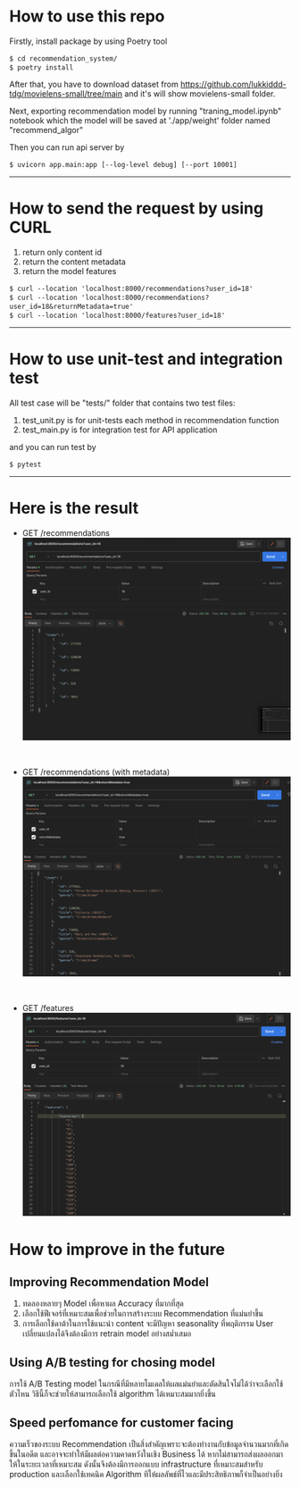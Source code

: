 # How to use this repo
Firstly, install package by using Poetry tool
```
$ cd recommendation_system/
$ poetry install
```

After that, you have to download dataset from https://github.com/lukkiddd-tdg/movielens-small/tree/main and it's will show movielens-small folder.

Next, exporting recommendation model by running "traning_model.ipynb" notebook which the model will be saved at './app/weight' folder named "recommend_algor"

Then you can run api server by
```
$ uvicorn app.main:app [--log-level debug] [--port 10001]
```

----

# How to send the request by using CURL
1. return only content id
2. return the content metadata
3. return the model features
```
$ curl --location 'localhost:8000/recommendations?user_id=18'
$ curl --location 'localhost:8000/recommendations?user_id=18&returnMetadata=true'
$ curl --location 'localhost:8000/features?user_id=18'
```


----

# How to use unit-test and integration test
All test case will be "tests/" folder that contains two test files:
1. test_unit.py is for unit-tests each method in recommendation function
2. test_main.py is for integration test for API application

and you can run test by
```
$ pytest
```
----

Here is the result
=======
* GET /recommendations
![screenshot](./images/recommend_output.png)

<br>

* GET /recommendations (with metadata)
![screenshot](./images/recommend_output_wMetadata.png)

<br>

* GET /features 
![screenshot](./images/show_features.png)

How to improve in the future
========================

Improving Recommendation Model
-----------------------

1. ทดลองหลายๆ Model เพื่อหาผล Accuracy ที่มากที่สุด
2. เลือกใช้ฟีเจอร์ที่เหมาะสมเพื่อช่วยในการสร้างระบบ Recommendation ที่แม่นยำขึ้น
3. การเลือกใช้ดาต้าในการใช้แนะนำ content จะมีปัญหา seasonality ที่พฤติกรรม User เปลี่ยนแปลงได้จึงต้องมีการ retrain model อย่างสม่ำเสมอ


Using A/B testing for chosing model
--------

การใช้ A/B Testing model ในกรณีที่มีหลายโมเดลให้ผลแม่นยำและตัดสินใจไม่ได้ว่าจะเลือกใช้ตัวไหน วิธีนี้ก็จะช่วยให้สามารถเลือกใช้ algorithm ได้เหมาะสมมากยิ่งขึ้น

Speed perfomance for customer facing
---------

ความเร็วของระบบ Recommendation เป็นสิ่งสำคัญเพราะจะต้องทำงานกับข้อมูลจำนวนมากที่เกิดขึ้นในอดีต และอาจจะทำให้มีผลต่อความคาดหวังในเชิง Business ได้ หากไม่สามารถส่งผลออกมาให้ในระยะเวลาที่เหมาะสม ดังนั้นจึงต้องมีการออกแบบ infrastructure ที่เหมาะสมสำหรับ production และเลือกใช้เทคนิค Algorithm ทีให้ผลลัพธ์ที่ไวและมีประสิทธิภาพก็จำเป็นอย่างยิ่ง

